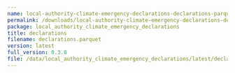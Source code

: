 ```yaml
---
name: local-authority-climate-emergency-declarations-declarations-parquet
permalink: /downloads/local-authority-climate-emergency-declarations-declarations-parquet/latest
package: local_authority_climate_emergency_declarations
title: declarations
filename: declarations.parquet
version: latest
full_version: 0.3.8
file: /data/local_authority_climate_emergency_declarations/latest/declarations.parquet
---
```

